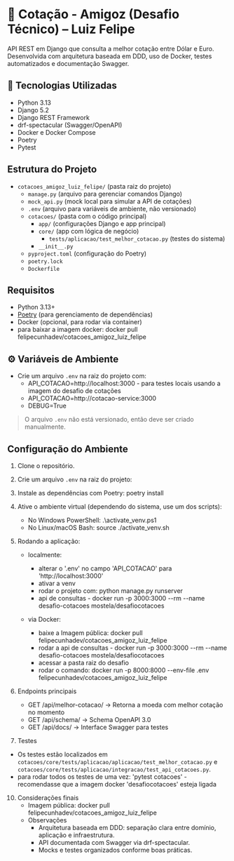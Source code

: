 # 💱 Cotação - Amigoz (Desafio Técnico) – Luiz Felipe
API REST em Django que consulta a melhor cotação entre Dólar e Euro. Desenvolvida com arquitetura baseada em DDD, uso de Docker, testes automatizados e documentação Swagger.

## 🚀 Tecnologias Utilizadas

- Python 3.13
- Django 5.2
- Django REST Framework
- drf-spectacular (Swagger/OpenAPI)
- Docker e Docker Compose
- Poetry
- Pytest

## Estrutura do Projeto

- `cotacoes_amigoz_luiz_felipe/` (pasta raiz do projeto)
  - `manage.py` (arquivo para gerenciar comandos Django)
  - `mock_api.py` (mock local para simular a API de cotações)
  - `.env` (arquivo para variáveis de ambiente, não versionado)
  - `cotacoes/` (pasta com o código principal)
    - `app/` (configurações Django e app principal)
    - `core/` (app com lógica de negócio)
      - `tests/aplicacao/test_melhor_cotacao.py` (testes do sistema)
    - `__init__.py`
  - `pyproject.toml` (configuração do Poetry)
  - `poetry.lock`
  - `Dockerfile`

## Requisitos

- Python 3.13+
- [Poetry](https://python-poetry.org/docs/#installation) (para gerenciamento de dependências)
- Docker (opcional, para rodar via container)
- para baixar a imagem docker: docker pull felipecunhadev/cotacoes_amigoz_luiz_felipe

## ⚙️ Variáveis de Ambiente
  - Crie um arquivo `.env` na raiz do projeto com:
    - API_COTACAO=http://localhost:3000 - para testes locais usando a imagem do desafio de cotações
    - API_COTACAO=http://cotacao-service:3000
    - DEBUG=True

> O arquivo `.env` não está versionado, então deve ser criado manualmente.

## Configuração do Ambiente

1. Clone o repositório.

2. Crie um arquivo `.env` na raiz do projeto:

3. Instale as dependências com Poetry: poetry install

4. Ative o ambiente virtual (dependendo do sistema, use um dos scripts):
    - No Windows PowerShell:
        .\activate_venv.ps1
    - No Linux/macOS Bash:
        source ./activate_venv.sh

5. Rodando a aplicação:
   - localmente:
     - alterar o '.env' no campo 'API_COTACAO' para 'http://localhost:3000'
     - ativar a venv
     - rodar o projeto com: python manage.py runserver
     - api de consultas - docker run -p 3000:3000 --rm --name desafio-cotacoes mostela/desafiocotacoes
       
   - via Docker:
     - baixe a Imagem pública: docker pull felipecunhadev/cotacoes_amigoz_luiz_felipe
     - rodar a api de consultas - docker run -p 3000:3000 --rm --name desafio-cotacoes mostela/desafiocotacoes
     - acessar a pasta raiz do desafio
     - rodar o comando: docker run -p 8000:8000 --env-file .env felipecunhadev/cotacoes_amigoz_luiz_felipe

  
  
7. Endpoints principais
   - GET /api/melhor-cotacao/ → Retorna a moeda com melhor cotação no momento
   - GET /api/schema/ → Schema OpenAPI 3.0
   - GET /api/docs/ → Interface Swagger para testes

8. Testes
  - Os testes estão localizados em `cotacoes/core/tests/aplicacao/aplicacao/test_melhor_cotacao.py` e `cotacoes/core/tests/aplicacao/integracao/test_api_cotacoes.py`.
  - para rodar todos os testes de uma vez: 'pytest cotacoes' - recomendasse que a imagem docker 'desafiocotacoes' esteja ligada
   
10. Considerações finais
    - Imagem pública: docker pull felipecunhadev/cotacoes_amigoz_luiz_felipe
    - Observações
        - Arquitetura baseada em DDD: separação clara entre domínio, aplicação e infraestrutura.
        - API documentada com Swagger via drf-spectacular.
        - Mocks e testes organizados conforme boas práticas.
